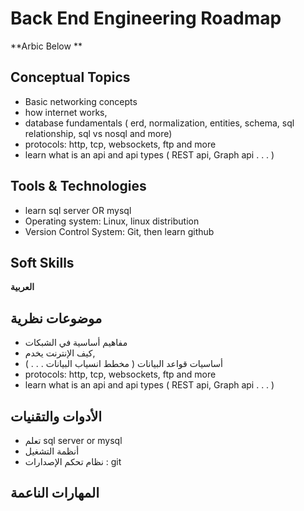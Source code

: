 # Back End Engineering Roadmap
**Arbic Below **


## Conceptual Topics
- Basic networking concepts
- how internet works,
- database fundamentals ( erd, normalization, entities, schema, sql relationship,  sql vs nosql and more)
- protocols: http, tcp, websockets, ftp and more
- learn what is an api and api types ( REST api, Graph api . . . )

## Tools & Technologies
- learn sql server OR mysql 
- Operating system: Linux, linux distribution
- Version Control System: Git, then learn github

## Soft Skills 


**العربية**

## موضوعات نظرية
- مفاهيم أساسية في الشبكات
- كيف الإنترنت يخدم,
- أساسيات قواعد البيانات ( مخطط  انسياب البيانات .  . . )
- protocols: http, tcp, websockets, ftp and more
- learn what is an api and api types ( REST api, Graph api . . . )

## الأدوات والتقنيات
- تعلم sql server or mysql
- أنظمة التشغيل
- نظام تحكم الإصدارات : git

## المهارات الناعمة

